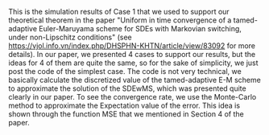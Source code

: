 This is the simulation results of Case 1 that we used to support our theoretical theorem in the paper "Uniform in time convergence of a tamed-adaptive Euler-Maruyama scheme for SDEs with Markovian switching, under non-Lipschitz conditions" (see https://vjol.info.vn/index.php/DHSPHN-KHTN/article/view/83092 for more details). In our paper, we presented 4 cases to support our results, but the ideas for 4 of them are quite the same, so for the sake of simplicity, we just post the code of the simplest case.
The code is not very technical, we basically calculate the discretized value of the tamed-adaptive E-M scheme to approximate the solution of the SDEwMS, which was presented quite clearly in our paper.
To see the convergence rate, we use the Monte-Carlo method to approximate the Expectation value of the error. This idea is shown through the function MSE that we mentioned in Section 4 of the paper.
